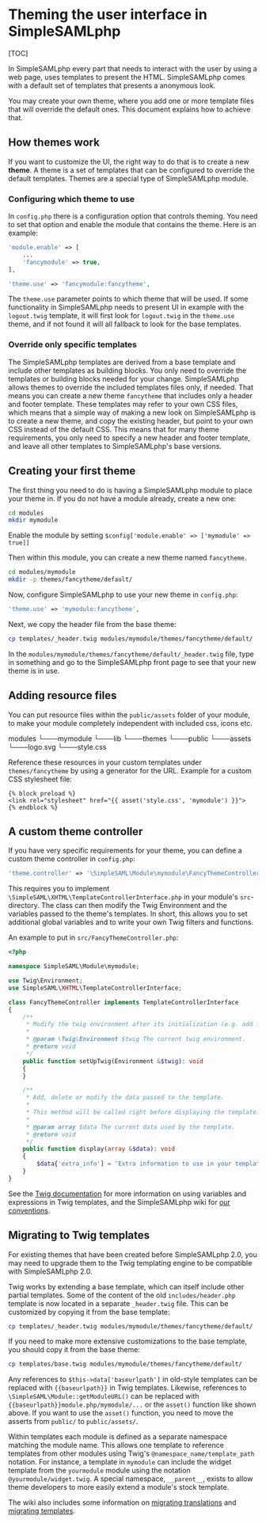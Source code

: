 # Theming the user interface in SimpleSAMLphp

[TOC]

In SimpleSAMLphp every part that needs to interact with the user by using a web page, uses templates to present the HTML. SimpleSAMLphp comes with a default set of templates that presents a anonymous look.

You may create your own theme, where you add one or more template files that will override the default ones. This document explains how to achieve that.

## How themes work

If you want to customize the UI, the right way to do that is to create a new **theme**. A theme is a set of templates that can be configured to override the default templates. Themes are a special type of SimpleSAMLphp module.

### Configuring which theme to use

In `config.php` there is a configuration option that controls theming. You need to set that option and enable the module that contains the theme. Here is an example:

```php
'module.enable' => [
    ...
    'fancymodule' => true,
],

'theme.use' => 'fancymodule:fancytheme',
```

The `theme.use` parameter points to which theme that will be used. If some functionality in SimpleSAMLphp needs to present UI in example with the `logout.twig` template, it will first look for `logout.twig` in the `theme.use` theme, and if not found it will all fallback to look for the base templates.

### Override only specific templates

The SimpleSAMLphp templates are derived from a base template and include other templates as building blocks. You only need to override the templates or building blocks needed for your change.
SimpleSAMLphp allows themes to override the included templates files only, if needed. That means you can create a new theme `fancytheme` that includes only a header and footer template. These templates may refer to your own CSS files, which means that a simple way of making a new look on SimpleSAMLphp is to create a new theme, and copy the existing header, but point to your own CSS instead of the default CSS. This means that for many theme requirements, you only need to specify a new header and footer template, and leave all other templates to SimpleSAMLphp's base versions.

## Creating your first theme

The first thing you need to do is having a SimpleSAMLphp module to place your theme in. If you do not have a module already, create a new one:

```bash
cd modules
mkdir mymodule
```

Enable the module by setting `$config['module.enable' => ['mymodule' => true]]`

Then within this module, you can create a new theme named `fancytheme`.

```bash
cd modules/mymodule
mkdir -p themes/fancytheme/default/
```

Now, configure SimpleSAMLphp to use your new theme in `config.php`:

```php
'theme.use' => 'mymodule:fancytheme',
```

Next, we copy the header file from the base theme:

```bash
cp templates/_header.twig modules/mymodule/themes/fancytheme/default/
```

In the `modules/mymodule/themes/fancytheme/default/_header.twig` file, type in something and go to the SimpleSAMLphp front page to see that your new theme is in use.

## Adding resource files

You can put resource files within the `public/assets` folder of your module, to make your module completely independent with included css, icons etc.

modules
└───mymodule
    └───lib
    └───themes
    └───public
        └───assets
            └───logo.svg
            └───style.css

Reference these resources in your custom templates under `themes/fancytheme` by using a generator for the URL.
Example for a custom CSS stylesheet file:

```twig
{% block preload %}
<link rel="stylesheet" href="{{ asset('style.css', 'mymodule') }}">
{% endblock %}
```

## A custom theme controller

If you have very specific requirements for your theme, you can define a custom theme controller
in `config.php`:

```php
'theme.controller' => '\SimpleSAML\Module\mymodule\FancyThemeController',
```

This requires you to implement `\SimpleSAML\XHTML\TemplateControllerInterface.php` in your module's `src`-directory.
The class can then modify the Twig Environment and the variables passed to the theme's templates. In short, this allows you to set additional global variables and to write your own Twig filters and functions.

An example to put in `src/FancyThemeController.php`:

```php
<?php

namespace SimpleSAML\Module\mymodule;

use Twig\Environment;
use SimpleSAML\XHTML\TemplateControllerInterface;

class FancyThemeController implements TemplateControllerInterface
{
    /**
     * Modify the twig environment after its initialization (e.g. add filters or extensions).
     *
     * @param \Twig\Environment $twig The current twig environment.
     * @return void
     */
    public function setUpTwig(Environment &$twig): void
    {
    }

    /**
     * Add, delete or modify the data passed to the template.
     *
     * This method will be called right before displaying the template.
     *
     * @param array $data The current data used by the template.
     * @return void
     */
    public function display(array &$data): void
    {
        $data{'extra_info'] = 'Extra information to use in your template';
    }
}
```

See the [Twig documentation](https://twig.symfony.com/doc/2.x/templates.html) for more information on using variables and expressions in Twig templates, and the SimpleSAMLphp wiki for [our conventions](https://github.com/simplesamlphp/simplesamlphp/wiki/Twig-conventions).

## Migrating to Twig templates

For existing themes that have been created before SimpleSAMLphp 2.0, you may need to upgrade them to the Twig
templating engine to be compatible with SimpleSAMLphp 2.0.

Twig works by extending a base template, which can itself include other partial templates. Some of the content of the old `includes/header.php` template is now located in a separate `_header.twig` file. This can be customized by copying it from the base template:

```bash
cp templates/_header.twig modules/mymodule/themes/fancytheme/default/
```

If you need to make more extensive customizations to the base template, you should copy it from the base theme:

```bash
cp templates/base.twig modules/mymodule/themes/fancytheme/default/
```

Any references to `$this->data['baseurlpath']` in old-style templates can be replaced with `{{baseurlpath}}` in Twig templates. Likewise, references to `\SimpleSAML\Module::getModuleURL()` can be replaced with `{{baseurlpath}}module.php/mymodule/...` or the `asset()` function like shown above.
If you want to use the `asset()` function, you need to move the asserts from `public/` to `public/assets/`.

Within templates each module is defined as a separate namespace matching the module name. This allows one template to reference templates from other modules using Twig's `@namespace_name/template_path` notation. For instance, a template in `mymodule` can include the widget template from the `yourmodule` module using the notation `@yourmodule/widget.twig`. A special namespace, `__parent__`, exists to allow theme developers to more easily extend a module's stock template.

The wiki also includes some information on [migrating translations](https://github.com/simplesamlphp/simplesamlphp/wiki/Migrating-translation-in-Twig) and [migrating templates](https://github.com/simplesamlphp/simplesamlphp/wiki/Twig:-Migrating-templates).
